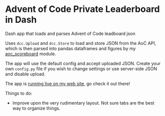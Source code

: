 # Advent of Code Private Leaderboard in Dash
Dash app that loads and parses Advent of Code leadboard json

Uses `dcc.Upload` and `dcc.Store` to load and store JSON from the AoC API, which is then parsed into pandas dataframes and figures by my [aoc_scoreboard](https://github.com/astrowonk/aoc_scoreboard) module.

The app will use the default config and accept uploaded JSON. Create your own `config.py` file if you wish to change settings
or use server-side JSON and disable upload.

The app is [running live on my web site](https://marcoshuerta.com/dash/aoc/), go check it out there!

Things to do:

* Improve upon the very rudimentary layout. Not sure tabs are the best way to organize things.
